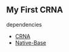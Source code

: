 ## My First CRNA

dependencies

* [CRNA](https://github.com/react-community/create-react-native-app)
* [Native-Base](https://github.com/GeekyAnts/NativeBase)
